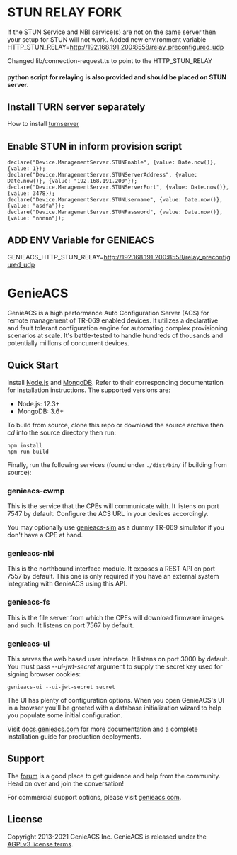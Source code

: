 # STUN RELAY FORK

If the STUN Service and NBI service(s) are not on the same server then your setup for STUN will not work.
Added new environment variable HTTP_STUN_RELAY=http://192.168.191.200:8558/relay_preconfigured_udp

Changed lib/connection-request.ts to point to the HTTP_STUN_RELAY

#### python script for relaying is also provided and should be placed on STUN server.

## Install TURN server separately
How to install [turnserver](https://help.hcl-software.com/sametime/11.6/admin/turnserver_ubuntu.html)

## Enable STUN in inform provision script
	declare("Device.ManagementServer.STUNEnable", {value: Date.now()}, {value: 1});
	declare("Device.ManagementServer.STUNServerAddress", {value: Date.now()}, {value: "192.168.191.200"});
	declare("Device.ManagementServer.STUNServerPort", {value: Date.now()}, {value: 3478});
	declare("Device.ManagementServer.STUNUsername", {value: Date.now()}, {value: "asdfa"});
	declare("Device.ManagementServer.STUNPassword", {value: Date.now()}, {value: "nnnnn"});

## ADD ENV Variable for GENIEACS
   GENIEACS_HTTP_STUN_RELAY=http://192.168.191.200:8558/relay_preconfigured_udp

# GenieACS

GenieACS is a high performance Auto Configuration Server (ACS) for remote
management of TR-069 enabled devices. It utilizes a declarative and fault
tolerant configuration engine for automating complex provisioning scenarios at
scale. It's battle-tested to handle hundreds of thousands and potentially
millions of concurrent devices.

## Quick Start

Install [Node.js](http://nodejs.org/) and [MongoDB](http://www.mongodb.org/).
Refer to their corresponding documentation for installation instructions. The
supported versions are:

- Node.js: 12.3+
- MongoDB: 3.6+

To build from source, clone this repo or download the source archive
then _cd_ into the source directory then run:

    npm install
    npm run build

Finally, run the following services (found under `./dist/bin/` if building from
source):

### genieacs-cwmp

This is the service that the CPEs will communicate with. It listens on port 7547
by default. Configure the ACS URL in your devices accordingly.

You may optionally use [genieacs-sim](https://github.com/genieacs/genieacs-sim)
as a dummy TR-069 simulator if you don't have a CPE at hand.

### genieacs-nbi

This is the northbound interface module. It exposes a REST API on port 7557 by
default. This one is only required if you have an external system integrating
with GenieACS using this API.

### genieacs-fs

This is the file server from which the CPEs will download firmware images and
such. It listens on port 7567 by default.

### genieacs-ui

This serves the web based user interface. It listens on port 3000 by default.
You must pass _--ui-jwt-secret_ argument to supply the secret key used for
signing browser cookies:

    genieacs-ui --ui-jwt-secret secret

The UI has plenty of configuration options. When you open GenieACS's UI in a
browser you'll be greeted with a database initialization wizard to help you
populate some initial configuration.

Visit [docs.genieacs.com](https://docs.genieacs.com) for more documentation and
a complete installation guide for production deployments.

## Support

The [forum](https://forum.genieacs.com) is a good place to get guidance and help
from the community. Head on over and join the conversation!

For commercial support options, please visit
[genieacs.com](https://genieacs.com/support/).

## License

Copyright 2013-2021 GenieACS Inc. GenieACS is released under the
[AGPLv3 license terms](https://raw.githubusercontent.com/genieacs/genieacs/master/LICENSE).

